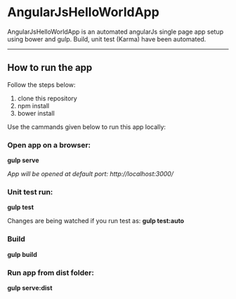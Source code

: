 # AngularJsHelloWorldApp

AngularJsHelloWorldApp is an automated angularJs single page app setup using bower and gulp. Build, unit test (Karma) have been automated.  

* * *

## How to run the app

Follow the steps below:  
1. clone this repository  
2. npm install  
3. bower install

Use the cammands given below to run this app locally:

### Open app on a browser:
**gulp serve**

*App will be opened at default port: http://localhost:3000/*

### Unit test run:
**gulp test**

Changes are being watched if you run test as:
**gulp test:auto**

### Build
**gulp build**

### Run app from dist folder:
**gulp serve:dist**
